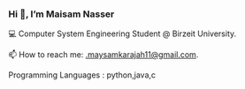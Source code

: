 ### Hi  👋, I’m Maisam Nasser





<!--
**MaysamNasser-CSE/MaysamNasser-CSE** is a ✨ _special_ ✨ repository because its `README.md` (this file) appears on your GitHub profile.

Here are some ideas to get you started:

- 💻 Computer System Engineering Student @ Birzeit University.
- 🌱 I’m currently learning ...
- 👯 I’m looking to collaborate on ...
- 🤔 I’m looking for help with ...
- 💬 Ask me about ...
- 📫 How to reach me: .maysamkarajah11@gmail.com..
- 😄 Pronouns: ...
- ⚡ Fun fact: ...
--> 💻 Computer System Engineering Student @ Birzeit University.
📫 How to reach me: .maysamkarajah11@gmail.com.

Programming Languages : python,java,c
